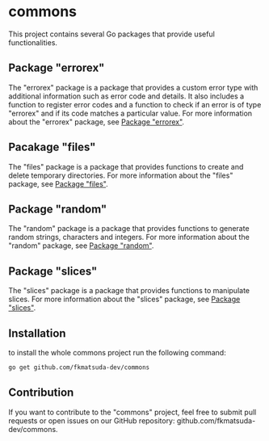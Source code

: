 # commons
This project contains several Go packages that provide useful functionalities.

## Package "errorex"
The "errorex" package is a package that provides a custom error type with additional information such as error code and details. It also includes a function to register error codes and a function to check if an error is of type "errorex" and if its code matches a particular value.
For more information about the "errorex" package, see [Package "errorex"](./errorex/ERROREX.md).

## Pacakage "files"
The "files" package is a package that provides functions to create and delete temporary directories.
For more information about the "files" package, see [Package "files"](./files/FILES.md).

## Package "random"
The "random" package is a package that provides functions to generate random strings, characters and integers.
For more information about the "random" package, see [Package "random"](./random/RANDOM.md).

## Package "slices"
The "slices" package is a package that provides functions to manipulate slices.
For more information about the "slices" package, see [Package "slices"](./slices/SLICES.md).

## Installation
to install the whole commons project run the following command:
```bash
go get github.com/fkmatsuda-dev/commons
```

## Contribution
If you want to contribute to the "commons" project, feel free to submit pull requests or open issues on our GitHub repository: github.com/fkmatsuda-dev/commons.